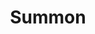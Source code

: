 ---
title: "Summon"

ability:
  types: ["Sp"]
  description: |
    A creature with the _summon_ ability can summon specific other creatures of its kind much as though casting a {% spell_link summon-monster-i 'Summon Monster I - IX' %} spell, but it usually has only a limited chance of success (as specified in the creature's entry). Roll d%: On a failure, no creature answers the summons. Summoned creatures automatically return whence they came after 1 hour. A creature that has just been summoned cannot use its own summon ability for 1 hour. Most creatures with the ability to summon do not use it lightly, since it leaves them beholden to the summoned creature. In general, they use it only when necessary to save their own lives. An appropriate spell level is given for each summoning ability for purposes of {% skill_link concentration %} checks and attempts to dispel the summoned creature. No experience points are awarded for summoned monsters.
---